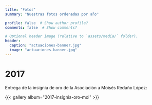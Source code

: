 ```yaml
---
title: "Fotos"
summary: "Nuestras fotos ordenadas por año"

profile: false  # Show author profile?
comments: false  # Show comments?

# Optional header image (relative to `assets/media/` folder).
header:
  caption: "actuaciones-banner.jpg"
  image: "actuaciones-banner.jpg"
---
```


# 2017

Entrega de la insignia de oro de la Asociación a Moisés Redaño López:

{{< gallery album="2017-insignia-oro-moi" >}}

